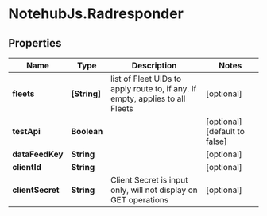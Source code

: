 # NotehubJs.Radresponder

## Properties

| Name             | Type         | Description                                                                   | Notes                         |
| ---------------- | ------------ | ----------------------------------------------------------------------------- | ----------------------------- |
| **fleets**       | **[String]** | list of Fleet UIDs to apply route to, if any. If empty, applies to all Fleets | [optional]                    |
| **testApi**      | **Boolean**  |                                                                               | [optional] [default to false] |
| **dataFeedKey**  | **String**   |                                                                               | [optional]                    |
| **clientId**     | **String**   |                                                                               | [optional]                    |
| **clientSecret** | **String**   | Client Secret is input only, will not display on GET operations               | [optional]                    |
